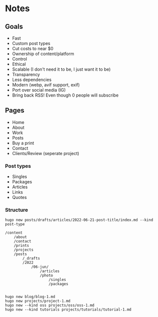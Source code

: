 # Notes

## Goals
- Fast
- Custom post types
- Cut costs to near $0
- Ownership of content/platform
- Control
- Ethical
- Scalable (I don't need it to be, I just want it to be)
- Transparency
- Less dependencies
- Modern (webp, avif support, exif)
- Port over social media (IG)
- Bring back RSS! Even though 0 people will subscribe

## Pages
- Home
- About
- Work
- Posts
- Buy a print
- Contact
- Clients/Review (seperate project)

### Post types
- Singles
- Packages
- Articles
- Links
- Quotes

### Structure

`hugo new posts/drafts/articles/2022-06-21-post-title/index.md --kind post-type`

```
/content
    /about
    /contact
    /prints
    /projects
    /posts
        /_drafts
        /2022
            /06-jun/
                /articles
                /photo
                    /singles
                    /packages
            
```

```
hugo new blog/blog-1.md
hugo new projects/project-1.md
hugo new --kind oss projects/oss/oss-1.md
hugo new --kind tutorials projects/tutorials/tutorial-1.md
```